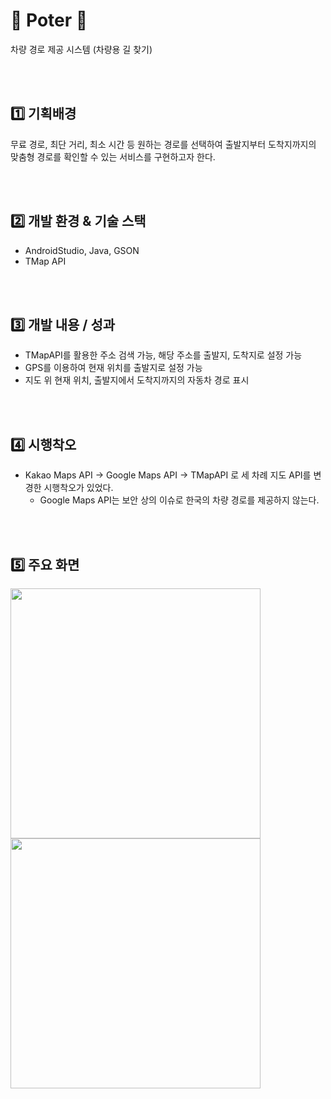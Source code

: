 # 🚙 Poter 🚙
차량 경로 제공 시스템 (차량용 길 찾기)

<br><br>

## 1️⃣ 기획배경

무료 경로, 최단 거리, 최소 시간 등 원하는 경로를 선택하여 
출발지부터 도착지까지의 맞춤형 경로를 확인할 수 있는 서비스를 구현하고자 한다.

<br><br>

## 2️⃣ 개발 환경 & 기술 스택

  - AndroidStudio, Java, GSON
  - TMap API

<br><br>

## 3️⃣ 개발 내용 / 성과

- TMapAPI를 활용한 주소 검색 가능, 해당 주소를 출발지, 도착지로 설정 가능
- GPS를 이용하여 현재 위치를 출발지로 설정 가능
- 지도 위 현재 위치, 출발지에서 도착지까지의 자동차 경로 표시

<br><br>

## 4️⃣ 시행착오
- Kakao Maps API -> Google Maps API -> TMapAPI 로 세 차례 지도 API를 변경한 시행착오가 있었다.
  - Google Maps API는 보안 상의 이슈로 한국의 차량 경로를 제공하지 않는다.
  
<br><br>

## 5️⃣ 주요 화면

<div>
<img width="400" src = "https://user-images.githubusercontent.com/67724306/106705757-e537c480-6631-11eb-99b7-ab1c89a86fc2.png">
<img width="400" src = "https://user-images.githubusercontent.com/67724306/106705771-eff25980-6631-11eb-9ee7-5cb9aa73061c.png">
</div>
